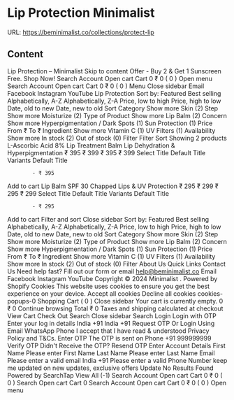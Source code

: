 # Lip Protection  Minimalist

URL: https://beminimalist.co/collections/protect-lip

## Content

Lip Protection – Minimalist
Skip to content
Offer - Buy 2 & Get 1 Sunscreen Free. Shop Now!
Search
Account
Open cart
Cart
0
₹ 0
(
0
)
Open menu
Search
Account
Open cart
Cart
0
₹ 0
(
0
)
Menu
Close sidebar
Email
Facebook
Instagram
YouTube
Lip Protection
Sort by:
Featured
Best selling
Alphabetically, A-Z
Alphabetically, Z-A
Price, low to high
Price, high to low
Date, old to new
Date, new to old
Sort
Category
Show more
Skin (2)
Step
Show more
Moisturize (2)
Type of Product
Show more
Lip Balm (2)
Concern
Show more
Hyperpigmentation / Dark Spots (1)
Sun Protection (1)
Price
From
₹
To
₹
Ingredient
Show more
Vitamin C (1)
UV Filters (1)
Availability
Show more
In stock (2)
Out of stock (0)
Filter
Filter
Sort
Showing 2 products
L-Ascorbic Acid 8% Lip Treatment Balm
Lip Dehydration & Hyperpigmentation
₹ 395
₹ 399
₹ 395
₹ 399
Select Title
Default Title
Variants
Default Title
            
            - ₹ 395
Add to cart
Lip Balm SPF 30
Chapped Lips & UV Protection
₹ 295
₹ 299
₹ 295
₹ 299
Select Title
Default Title
Variants
Default Title
            
            - ₹ 295
Add to cart
Filter and sort
Close sidebar
Sort by:
Featured
Best selling
Alphabetically, A-Z
Alphabetically, Z-A
Price, low to high
Price, high to low
Date, old to new
Date, new to old
Sort
Category
Show more
Skin (2)
Step
Show more
Moisturize (2)
Type of Product
Show more
Lip Balm (2)
Concern
Show more
Hyperpigmentation / Dark Spots (1)
Sun Protection (1)
Price
From
₹
To
₹
Ingredient
Show more
Vitamin C (1)
UV Filters (1)
Availability
Show more
In stock (2)
Out of stock (0)
Filter
About Us
Quick Links
Contact Us
Need help fast? Fill out
our form
or email help@beminimalist.co
Email
Facebook
Instagram
YouTube
Copyright © 2024
Minimalist
.
Powered by Shopify
Cookies
This website uses cookies to ensure you get the best experience on your device.
Accept all cookies
Decline all cookies
cookies-popups-0
Shopping Cart
            (
0
)
Close sidebar
Your cart is currently empty.
0
₹ 0
Continue browsing
Total
₹ 0
Taxes and shipping calculated at checkout
View Cart
Check Out
Search
Close sidebar
Search
Login
Login with OTP
Enter your log in details
India
+91
India
+91
Request OTP
Or Login Using
Email
WhatsApp
Phone
I accept that I have read & understood
Privacy Policy
and T&Cs.
Enter OTP
The OTP is sent on
Phone
+91 999999999
Verify OTP
Didn't Receive the OTP?
Resend OTP
Enter Account Details
First Name
Please enter First Name
Last Name
Please enter Last Name
Email
Please enter a valid email
India
+91
Please enter a valid Phone Number
keep me updated on new updates, exclusive offers
Update
No Results Found
Powered by SearchTap
View All (-1)
Search
Account
Open cart
Cart
0
₹ 0
(
0
)
Search
Open cart
Cart
0
Search
Account
Open cart
Cart
0
₹ 0
(
0
)
Open menu